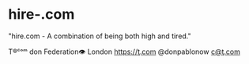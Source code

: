 # hire-.com
"hire.com - A combination of being both high and tired."
T®ᶜᵒᵐ don Federation👁  London  https://ţ.com @donpablonow c@ţ.com